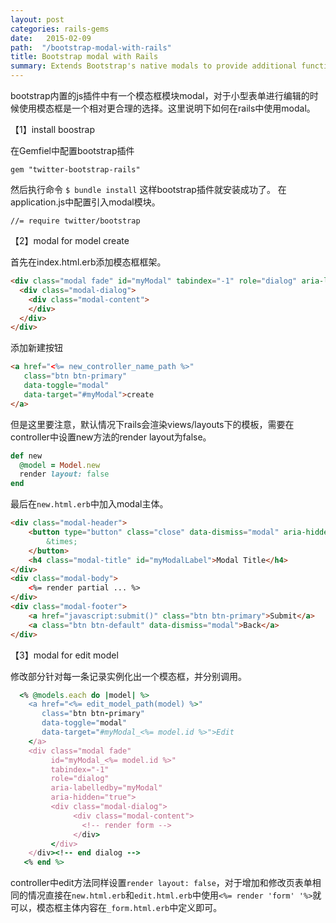 ```yaml
---
layout: post
categories: rails-gems
date:   2015-02-09
path:  "/bootstrap-modal-with-rails"
title: Bootstrap modal with Rails
summary: Extends Bootstrap's native modals to provide additional functionality.
---
```

bootstrap内置的js插件中有一个模态框模块modal，对于小型表单进行编辑的时候使用模态框是一个相对更合理的选择。这里说明下如何在rails中使用modal。

【1】install boostrap

在Gemfiel中配置bootstrap插件

	gem "twitter-bootstrap-rails"
然后执行命令
`$ bundle install`
这样bootstrap插件就安装成功了。
在application.js中配置引入modal模块。

```
//= require twitter/bootstrap
```

【2】modal for model create

首先在index.html.erb添加模态框框架。

```html
<div class="modal fade" id="myModal" tabindex="-1" role="dialog" aria-labelledby="myModal" aria-hidden="true">
  <div class="modal-dialog">
    <div class="modal-content">
    </div>
  </div>
</div>
```
添加新建按钮

```html
<a href="<%= new_controller_name_path %>" 
   class="btn btn-primary" 
   data-toggle="modal" 
   data-target="#myModal">create
</a>
```
但是这里要注意，默认情况下rails会渲染views/layouts下的模板，需要在controller中设置new方法的render layout为false。

```ruby
def new
  @model = Model.new
  render layout: false
end
```
最后在`new.html.erb`中加入modal主体。

```html
<div class="modal-header">
	<button type="button" class="close" data-dismiss="modal" aria-hidden="true">
		&times;
	</button>
	<h4 class="modal-title" id="myModalLabel">Modal Title</h4>
</div>
<div class="modal-body">
	<%= render partial ... %>
</div>
<div class="modal-footer">
	<a href="javascript:submit()" class="btn btn-primary">Submit</a>
	<a class="btn btn-default" data-dismiss="modal">Back</a>
</div>
```

【3】modal for edit model

修改部分针对每一条记录实例化出一个模态框，并分别调用。
 
```ruby
  <% @models.each do |model| %>
    <a href="<%= edit_model_path(model) %>"
       class="btn btn-primary" 
       data-toggle="modal" 
       data-target="#myModal_<%= model.id %>">Edit
    </a>  
    <div class="modal fade" 
         id="myModal_<%= model.id %>" 
         tabindex="-1" 
         role="dialog" 
         aria-labelledby="myModal" 
         aria-hidden="true">
         <div class="modal-dialog">
              <div class="modal-content">
                <!-- render form -->
              </div>
         </div>
    </div><!-- end dialog -->
   <% end %>
```
controller中edit方法同样设置`render layout: false`，对于增加和修改页表单相同的情况直接在`new.html.erb`和`edit.html.erb`中使用`<%= render 'form' '%>`就可以，模态框主体内容在`_form.html.erb`中定义即可。
